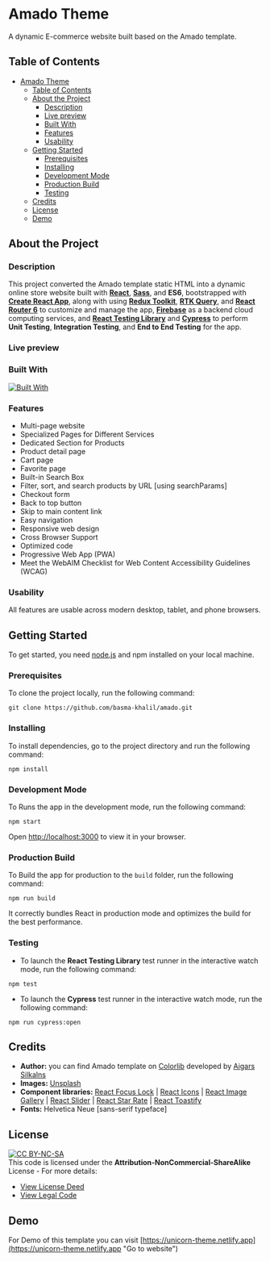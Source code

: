 # Amado Theme

A dynamic E-commerce website built based on the Amado template.

## Table of Contents

- [Amado Theme](#amado-theme)
  - [Table of Contents](#table-of-contents)
  - [About the Project](#about-the-project)
    - [Description](#description)
    - [Live preview](#live-preview)
    - [Built With](#built-with)
    - [Features](#features)
    - [Usability](#usability)
  - [Getting Started](#getting-started)
    - [Prerequisites](#prerequisites)
    - [Installing](#installing)
    - [Development Mode](#development-mode)
    - [Production Build](#production-build)
    - [Testing](#testing)
  - [Credits](#credits)
  - [License](#license)
  - [Demo](#demo)

## About the Project

### Description

This project converted the Amado template static HTML into a dynamic online store website built with [**React**](https://react.dev/ "Go to website"), [**Sass**](https://sass-lang.com/ "Go to website"), and **ES6**, bootstrapped with [**Create React App**](https://create-react-app.dev/ "Go to website"), along with using [**Redux Toolkit**](https://redux-toolkit.js.org/ "Go to website"), [**RTK Query**](https://redux-toolkit.js.org/rtk-query/overview "Go to website"), and [**React Router 6**](https://reactrouter.com/ "Go to website") to customize and manage the app, [**Firebase**](https://firebase.google.com/ "Go to website") as a backend cloud computing services, and [**React Testing Library**](https://testing-library.com/docs/react-testing-library/intro/ "Go to website") and [**Cypress**](https://www.cypress.io/ "Go to website") to perform **Unit Testing**, **Integration Testing**, and **End to End Testing** for the app.

### Live preview



### Built With

[![Built With](https://skillicons.dev/icons?i=react,js,sass,redux,firebase)](https://skillicons.dev)

### Features

- Multi-page website
- Specialized Pages for Different Services
- Dedicated Section for Products
- Product detail page
- Cart page
- Favorite page
- Built-in Search Box
- Filter, sort, and search products by URL [using searchParams]
- Checkout form
- Back to top button
- Skip to main content link
- Easy navigation
- Responsive web design
- Cross Browser Support
- Optimized code
- Progressive Web App (PWA)
- Meet the WebAIM Checklist for Web Content Accessibility Guidelines (WCAG)

### Usability

All features are usable across modern desktop, tablet, and phone browsers.

## Getting Started

To get started, you need [node.js](https://nodejs.org/en "Go to website") and npm installed on your local machine.

### Prerequisites

To clone the project locally, run the following command:

```
git clone https://github.com/basma-khalil/amado.git
```

### Installing

To install dependencies, go to the project directory and run the following command:

```
npm install
```

### Development Mode

To Runs the app in the development mode, run the following command:

```
npm start
```

Open [http://localhost:3000](http://localhost:3000) to view it in your browser.

### Production Build

To Build the app for production to the `build` folder, run the following command:

```
npm run build
```

It correctly bundles React in production mode and optimizes the build for the best performance.

### Testing

- To launch the **React Testing Library** test runner in the interactive watch mode, run the following command:

```
npm test
```

- To launch the **Cypress** test runner in the interactive watch mode, run the following command:

```
npm run cypress:open
```

## Credits

- **Author:** you can find Amado template on [Colorlib](https://colorlib.com/wp/template/amado/ "Go to website") developed by [Aigars Silkalns](https://colorlib.com/wp/aigars-silkalns/ "Go to profile")
- **Images:** [Unsplash](https://unsplash.com/ "Go to website")
- **Component libraries:** [React Focus Lock](https://www.npmjs.com/package/react-focus-lock "Go to website") |
  [React Icons](https://react-icons.github.io/react-icons/ "Go to website") |
  [React Image Gallery](https://www.npmjs.com/package/react-image-gallery "Go to website") |
  [React Slider](https://www.npmjs.com/package/react-slider "Go to website") |
  [React Star Rate](https://www.npmjs.com/package/react-star-rate "Go to website") |
  [React Toastify](https://www.npmjs.com/package/react-toastify "Go to website")
- **Fonts:** Helvetica Neue [sans-serif typeface]

## License

[![CC BY-NC-SA](https://licensebuttons.net/l/by-nc-sa/3.0/88x31.png)](https://creativecommons.org/licenses)\
This code is licensed under the **Attribution-NonCommercial-ShareAlike** License - For more details:

- [View License Deed](https://creativecommons.org/licenses/by-nc-sa/4.0/ "Go to website")
- [View Legal Code](https://creativecommons.org/licenses/by-nc-sa/4.0/legalcode "Go to website")

## Demo

For Demo of this template you can visit [https://unicorn-theme.netlify.app](https://unicorn-theme.netlify.app "Go to website")
